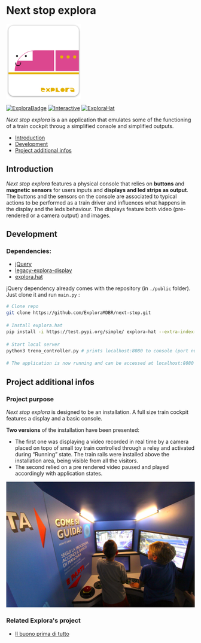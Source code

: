 # Next stop explora
<img width="200" alt="project logo" src="images/logo.png">

[![ExploraBadge](https://img.shields.io/badge/-Explora-eb5c2f)](https://mdbr.it/en/) [![Interactive](https://img.shields.io/badge/-Interactive_installation-55ca7c)](https://en.wikipedia.org/wiki/Interactive_art)
[![ExploraHat](https://img.shields.io/badge/-Explora_hat-d80000)](https://github.com/ExploraMDBR/explora-hat)

*Next stop explora* is a an application that emulates some of the functioning of a train cockpit throug a simplified console and simplified outputs.

- [Introduction](#introduction)
- [Development](#development)
- [Project additional infos](#infos)


## <a name="introduction"></a>Introduction
*Next stop explora* features a physical console that relies on **buttons** and **magnetic sensors** for users inputs and **displays and led strips as output**. The buttons and the sensors on the console are associated to typical actions to be performed as a train driver and influences what happens in the display and the leds behaviour.
The displays feature both video (pre-rendered or a camera output) and images.


## <a name="development"></a>Development

### Dependencies:
- [jQuery](https://github.com/jquery/jquery)
- [legacy-explora-display](https://github.com/ExploraMDBR/legacy-display-server)
- [explora.hat](https://github.com/ExploraMDBR/explora-hat)
  
jQuery dependency already comes with the repository (in `./public` folder). Just clone it and run `main.py` :

```bash
# Clone repo
git clone https://github.com/ExploraMDBR/next-stop.git

# Install explora.hat
pip install -i https://test.pypi.org/simple/ explora-hat --extra-index-url https://pypi.org/simple

# Start local server
python3 treno_controller.py # prints localhost:8080 to console (port number is randomly generated each launch)

# The application is now running and can be accessed at localhost:8080
```


## <a name="infos"></a>Project additional infos

### Project purpose
*Next stop explora* is designed to be an installation. A full size train cockpit features a display and a basic console.
 
**Two versions** of the installation have been presented: 
- The first one was displaying a video recorded in real time by a camera placed on topo of small toy train controlled through a reley and activated during “Running” state. The train rails were installed above the installation
area, being visible from all the visitors.
- The second relied on a pre rendered video paused and played accordingly with application states.

![Project image](images/example.png)

### Related Explora's project

- [Il buono prima di tutto]()




